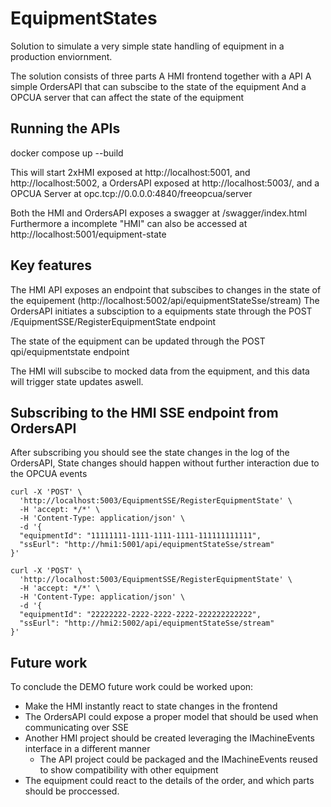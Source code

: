 # EquipmentStates

Solution to simulate a very simple state handling of equipment in a production enviornment. 

The solution consists of three parts
A HMI frontend together with a API 
A simple OrdersAPI that can subscibe to the state of the equipment
And a OPCUA server that can affect the state of the equipment

## Running the APIs
docker compose up --build

This will start 
2xHMI exposed at http://localhost:5001, and http://localhost:5002,
a OrdersAPI exposed at http://localhost:5003/,
and a OPCUA Server at opc.tcp://0.0.0.0:4840/freeopcua/server

Both the HMI and OrdersAPI exposes a swagger at /swagger/index.html
Furthermore a incomplete "HMI" can also be accessed at http://localhost:5001/equipment-state

## Key features
The HMI API exposes an endpoint that subscibes to changes in the state of the equipement (http://localhost:5002/api/equipmentStateSse/stream)
The OrdersAPI initiates a subsciption to a equipments state through the POST /EquipmentSSE/RegisterEquipmentState endpoint 

The state of the equipment can be updated through the POST qpi/equipmentstate endpoint

The HMI will subscibe to mocked data from the equipment, and this data will trigger state updates aswell. 


## Subscribing to the HMI SSE endpoint from OrdersAPI
After subscribing you should see the state changes in the log of the OrdersAPI, State changes should happen without further interaction due to the OPCUA events

```
curl -X 'POST' \
  'http://localhost:5003/EquipmentSSE/RegisterEquipmentState' \
  -H 'accept: */*' \
  -H 'Content-Type: application/json' \
  -d '{
  "equipmentId": "11111111-1111-1111-1111-111111111111",
  "ssEurl": "http://hmi1:5001/api/equipmentStateSse/stream"
}'
```

```
curl -X 'POST' \
  'http://localhost:5003/EquipmentSSE/RegisterEquipmentState' \
  -H 'accept: */*' \
  -H 'Content-Type: application/json' \
  -d '{
  "equipmentId": "22222222-2222-2222-2222-222222222222",
  "ssEurl": "http://hmi2:5002/api/equipmentStateSse/stream"
}'
```

## Future work
To conclude the DEMO future work could be worked upon:
- Make the HMI instantly react to state changes in the frontend
- The OrdersAPI could expose a proper model that should be used when communicating over SSE
- Another HMI project should be created leveraging the IMachineEvents interface in a different manner
   - The API project could be packaged and the IMachineEvents reused to show compatibility with other equipment
- The equipment could react to the details of the order, and which parts should be proccessed.
